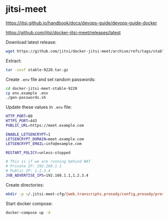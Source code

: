 # jitsi-meet

https://jitsi.github.io/handbook/docs/devops-guide/devops-guide-docker

https://github.com/jitsi/docker-jitsi-meet/releases/latest

Download latest release:
```bash
wget https://github.com/jitsi/docker-jitsi-meet/archive/refs/tags/stable-9220.tar.gz
```

Extract:
```bash
tar -zxvf stable-9220.tar.gz
```

Create `.env` file and set random passwords:
```bash
cd docker-jitsi-meet-stable-9220
cp env.example .env
./gen-passwords.sh
```

Update these values in `.env` file:
```bash
HTTP_PORT=80
HTTPS_PORT=443
PUBLIC_URL=https://meet.example.com

ENABLE_LETSENCRYPT=1
LETSENCRYPT_DOMAIN=meet.example.com
LETSENCRYPT_EMAIL=info@example.com

RESTART_POLICY=unless-stopped

# This is if we are running behind NAT
# Private IP: 192.168.1.1
# Public IP: 1.2.3.4
JVB_ADVERTISE_IPS=192.168.1.1,1.2.3.4
```

Create directories:
```bash
mkdir -p ~/.jitsi-meet-cfg/{web,transcripts,prosody/config,prosody/prosody-plugins-custom,jicofo,jvb,jigasi,jibri}
```

Start docker compose:
```bash
docker-compose up -d
```

